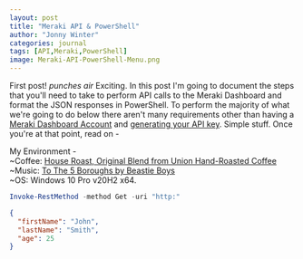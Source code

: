 ```yaml
---
layout: post
title: "Meraki API & PowerShell"
author: "Jonny Winter"
categories: journal
tags: [API,Meraki,PowerShell]
image: Meraki-API-PowerShell-Menu.png
---
```


First post! *punches air* Exciting. In this post I'm going to document the steps that you'll need to take to perform API calls to the Meraki Dashboard and format the JSON responses in PowerShell. To perform the majority of what we're going to do below there aren't many requirements other than having a [Meraki Dashboard Account](https://documentation.meraki.com/Getting_Started) and [generating your API key](https://documentation.meraki.com/General_Administration/Other_Topics/The_Cisco_Meraki_Dashboard_API). Simple stuff. Once you're at that point, read on - 

My Environment - 
<br>
~Coffee: [House Roast, Original Blend from Union Hand-Roasted Coffee](https://unionroasted.com/collections/our-favourite-coffees/products/house-roast-original-blend)
<br>
~Music: [To The 5 Boroughs by Beastie Boys](https://open.spotify.com/album/1yw6pIVYjbf9WoLiPkIPJv?si=hFBr1chPQ9GnD48pULQMaQ)
<br>
~OS: Windows 10 Pro v20H2 x64.


```powershell
Invoke-RestMethod -method Get -uri "http:"
```

```json
{
  "firstName": "John",
  "lastName": "Smith",
  "age": 25
}
```

